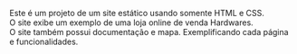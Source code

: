 Este é um projeto de um site estático usando somente HTML e CSS. <br>
O site exibe um exemplo de uma loja online de venda Hardwares. <br>
O site também possui documentação e mapa. Exemplificando cada página e funcionalidades.
